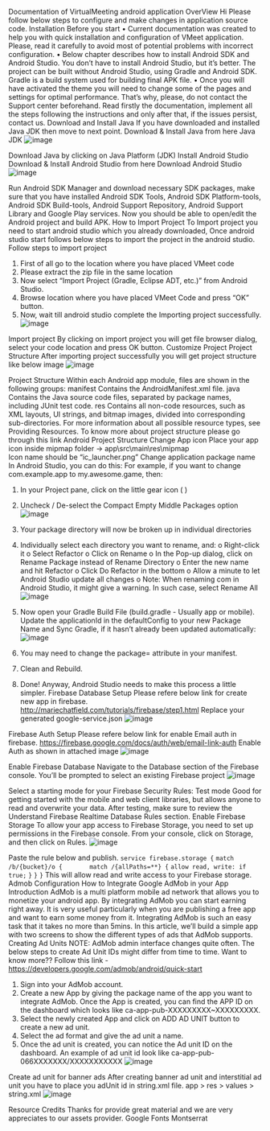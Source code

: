 Documentation of VirtualMeeting android application
OverView
Hi Please follow below steps to configure and make changes in application source code.
Installation
Before you start
•	Current documentation was created to help you with quick installation and configuration of VMeet application. Please, read it carefully to avoid most of potential problems with incorrect configuration.
•	Below chapter describes how to install Android SDK and Android Studio. You don’t have to install Android Studio, but it’s better. The project can be built without Android Studio, using Gradle and Android SDK. Gradle is a build system used for building final APK file.
•	Once you will have activated the theme you will need to change some of the pages and settings for optimal performance. That’s why, please, do not contact the Support center beforehand. Read firstly the documentation, implement all the steps following the instructions and only after that, if the issues persist, contact us.
Download and Install Java
If you have downloaded and installed Java JDK then move to next point.
Download & Install Java from here Java JDK
 ![image](https://user-images.githubusercontent.com/105209103/178787548-53faa2c2-58dc-4576-aca6-dcb1fed7cad8.png)

Download Java by clicking on Java Platform (JDK)
Install Android Studio
Download & Install Android Studio from here Download Android Studio
 ![image](https://user-images.githubusercontent.com/105209103/178787764-887dbffd-08d9-4e1e-8130-33604899d48b.png)

Run Android SDK Manager and download necessary SDK packages, make sure that you have installed Android SDK Tools, Android SDK Platform-tools, Android SDK Build-tools, Android Support Repository, Android Support Library and Google Play services.
Now you should be able to open/edit the Android project and build APK.
How to Import Project
To Import project you need to start android studio which you already downloaded, Once android studio start follows below steps to import the project in the android studio.
Follow steps to import project
1.	First of all go to the location where you have placed VMeet code
2.	Please extract the zip file in the same location
3.	Now select “Import Project (Gradle, Eclipse ADT, etc.)” from Android Studio.
4.	Browse location where you have placed VMeet Code and press “OK” button.
5.	Now, wait till android studio complete the Importing project successfully.
 ![image](https://user-images.githubusercontent.com/105209103/178787810-f7d85d3c-ee50-438b-93ac-636e965908fa.png)

Import project
By clicking on import project you will get file browser dialog, select your code location and press OK button.
Customize Project
Project Structure
After importing project successfully you will get project structure like below image
 ![image](https://user-images.githubusercontent.com/105209103/178787853-42685701-dcc2-4543-a26c-445464d94786.png)

Project Structure
Within each Android app module, files are shown in the following groups:
manifest
Contains the AndroidManifest.xml file.
java
Contains the Java source code files, separated by package names, including JUnit test code.
res
Contains all non-code resources, such as XML layouts, UI strings, and bitmap images, divided into corresponding sub-directories. For more information about all possible resource types, see Providing Resources.
To know more about project structure please go through this link Android Project Structure
Change App icon
Place your app icon inside mipmap folder -> app\src\main\res\mipmap\
Icon name should be “ic_launcher.png”
Change application package name
In Android Studio, you can do this:
For example, if you want to change com.example.app to my.awesome.game, then:
1.	In your Project pane, click on the little gear icon (   )
2.	Uncheck / De-select the Compact Empty Middle Packages option
 ![image](https://user-images.githubusercontent.com/105209103/178787933-cf5368a9-72bf-4341-ba1a-c485231070c4.png)

3.	Your package directory will now be broken up in individual directories
4.	Individually select each directory you want to rename, and:
o	Right-click it
o	Select Refactor
o	Click on Rename
o	In the Pop-up dialog, click on Rename Package instead of Rename Directory
o	Enter the new name and hit Refactor
o	Click Do Refactor in the bottom
o	Allow a minute to let Android Studio update all changes
o	Note: When renaming com in Android Studio, it might give a warning. In such case, select Rename All
 ![image](https://user-images.githubusercontent.com/105209103/178787992-18a7d7f3-2d2a-4364-bfc4-9c2f40010b86.png)

5.	Now open your Gradle Build File (build.gradle - Usually app or mobile). Update the applicationId in the defaultConfig to your new Package Name and Sync Gradle, if it hasn’t already been updated automatically:
 ![image](https://user-images.githubusercontent.com/105209103/178788025-a928208c-2d15-4d14-a013-7b413aecb715.png)

6.	You may need to change the package= attribute in your manifest.
7.	Clean and Rebuild.
8.	Done! Anyway, Android Studio needs to make this process a little simpler.
Firebase Database Setup
Please refere below link for create new app in firebase.
http://mariechatfield.com/tutorials/firebase/step1.html
Replace your generated google-service.json
 ![image](https://user-images.githubusercontent.com/105209103/178788083-e13b86cb-e359-4310-ba4e-ad3a877bcb05.png)

Firebase Auth Setup
Please refere below link for enable Email auth in firebase.
https://firebase.google.com/docs/auth/web/email-link-auth
Enable Auth as shown in attached image
 ![image](https://user-images.githubusercontent.com/105209103/178788128-0cb02e02-8d64-4a3c-85f0-b7ef5bc211d4.png)

Enable Firebase Database
Navigate to the Database section of the Firebase console. You’ll be prompted to select an existing Firebase project
 ![image](https://user-images.githubusercontent.com/105209103/178788153-70cdeb23-7117-4fc4-ace1-dc10383409f8.png)

Select a starting mode for your Firebase Security Rules:
Test mode
Good for getting started with the mobile and web client libraries, but allows anyone to read and overwrite your data. After testing, make sure to review the Understand Firebase Realtime Database Rules section.
Enable Firebase Storage
To allow your app access to Firebase Storage, you need to set up permissions in the Firebase console. From your console, click on Storage, and then click on Rules.
 ![image](https://user-images.githubusercontent.com/105209103/178788227-674286da-7222-4595-8d9a-58ab3679ff82.png)

Paste the rule below and publish.
`service firebase.storage {` 
    `match /b/{bucket}/o {`
`		match /{allPaths=**} {`
		    `allow read, write: if true;`
	    `}`
    `}`
`}`
This will allow read and write access to your Firebase storage.
Admob Configuration
How to Integrate Google AdMob in your App
Introduction
AdMob is a multi platform mobile ad network that allows you to monetize your android app. By integrating AdMob you can start earning right away. It is very useful particularly when you are publishing a free app and want to earn some money from it.
Integrating AdMob is such an easy task that it takes no more than 5mins. In this article, we’ll build a simple app with two screens to show the different types of ads that AdMob supports.
Creating Ad Units
NOTE: AdMob admin interface changes quite often. The below steps to create Ad Unit IDs might differ from time to time.
Want to know more?? Follow this link - https://developers.google.com/admob/android/quick-start
1.	Sign into your AdMob account.
2.	Create a new App by giving the package name of the app you want to integrate AdMob. Once the App is created, you can find the APP ID on the dashboard which looks like ca-app-pub-XXXXXXXXX~XXXXXXXXX.
3.	Select the newly created App and click on ADD AD UNIT button to create a new ad unit.
4.	Select the ad format and give the ad unit a name.
5.	Once the ad unit is created, you can notice the Ad unit ID on the dashboard. An example of ad unit id look like ca-app-pub-066XXXXXXX/XXXXXXXXXXX
 ![image](https://user-images.githubusercontent.com/105209103/178788316-b17b9da7-7cde-43e0-a09f-e252375f8a3a.png)

Create ad unit for banner ads
After creating banner ad unit and interstitial ad unit you have to place you adUnit id in string.xml file.
app > res > values > string.xml
 ![image](https://user-images.githubusercontent.com/105209103/178788352-f5c837d7-c7fd-479d-be48-f548e5835783.png)

Resource Credits
Thanks for provide great material and we are very appreciates to our assets provider.
Google Fonts
Montserrat

